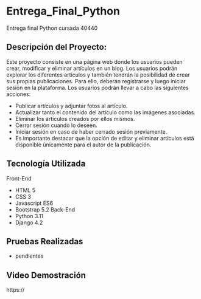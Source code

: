 # Entrega_Final_Python
Entrega final Python cursada 40440

## Descripción del Proyecto:

Este proyecto consiste en una página web donde los usuarios pueden crear, modificar y eliminar artículos en un blog. Los usuarios podrán explorar los diferentes artículos y también tendrán la posibilidad de crear sus propias publicaciones. Para ello, deberán registrarse y luego iniciar sesión en la plataforma.
Los usuarios podrán llevar a cabo las siguientes acciones:

+ Publicar artículos y adjuntar fotos al artículo.
+ Actualizar tanto el contenido del artículo como las imágenes asociadas.
+ Eliminar los artículos creados por ellos mismos.
+ Cerrar sesión cuando lo deseen.
+ Iniciar sesión en caso de haber cerrado sesión previamente.
+ Es importante destacar que la opción de editar y eliminar artículos está disponible únicamente para el autor de la publicación.

## Tecnología Utilizada
Front-End
  + HTML 5
  + CSS 3
  + Javascript ES6
  + Bootstrap 5.2
Back-End
  + Python 3.11
  + Django 4.2
 
## Pruebas Realizadas
  + pendientes
 
## Video Demostración
  https://
